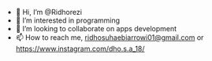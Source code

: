 - 👋 Hi, I’m @Ridhorezi
- 👀 I’m interested in programming
- 💞️ I’m looking to collaborate on apps development
- 📫 How to reach me, ridhosuhaebiarrowi01@gmail.com or https://www.instagram.com/dho.s.a_18/
